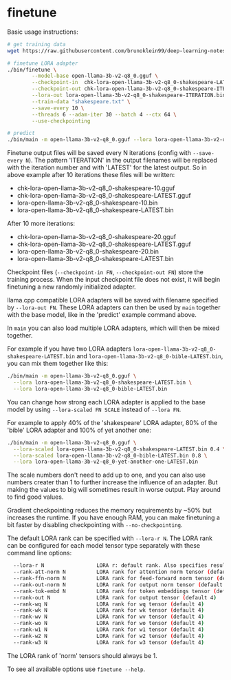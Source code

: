 # finetune

Basic usage instructions:

```bash
# get training data
wget https://raw.githubusercontent.com/brunoklein99/deep-learning-notes/master/shakespeare.txt

# finetune LORA adapter
./bin/finetune \
        --model-base open-llama-3b-v2-q8_0.gguf \
        --checkpoint-in  chk-lora-open-llama-3b-v2-q8_0-shakespeare-LATEST.gguf \
        --checkpoint-out chk-lora-open-llama-3b-v2-q8_0-shakespeare-ITERATION.gguf \
        --lora-out lora-open-llama-3b-v2-q8_0-shakespeare-ITERATION.bin \
        --train-data "shakespeare.txt" \
        --save-every 10 \
        --threads 6 --adam-iter 30 --batch 4 --ctx 64 \
        --use-checkpointing

# predict
./bin/main -m open-llama-3b-v2-q8_0.gguf --lora lora-open-llama-3b-v2-q8_0-shakespeare-LATEST.bin
```

Finetune output files will be saved every N iterations (config with `--save-every N`).
The pattern 'ITERATION' in the output filenames will be replaced with the iteration number and with 'LATEST' for the latest output.
So in above example after 10 iterations these files will be written:
- chk-lora-open-llama-3b-v2-q8_0-shakespeare-10.gguf
- chk-lora-open-llama-3b-v2-q8_0-shakespeare-LATEST.gguf
- lora-open-llama-3b-v2-q8_0-shakespeare-10.bin
- lora-open-llama-3b-v2-q8_0-shakespeare-LATEST.bin

After 10 more iterations:
- chk-lora-open-llama-3b-v2-q8_0-shakespeare-20.gguf
- chk-lora-open-llama-3b-v2-q8_0-shakespeare-LATEST.gguf
- lora-open-llama-3b-v2-q8_0-shakespeare-20.bin
- lora-open-llama-3b-v2-q8_0-shakespeare-LATEST.bin

Checkpoint files (`--checkpoint-in FN`, `--checkpoint-out FN`) store the training process. When the input checkpoint file does not exist, it will begin finetuning a new randomly initialized adapter.

llama.cpp compatible LORA adapters will be saved with filename specified by `--lora-out FN`.
These LORA adapters can then be used by `main` together with the base model, like in the 'predict' example command above.

In `main` you can also load multiple LORA adapters, which will then be mixed together.

For example if you have two LORA adapters `lora-open-llama-3b-v2-q8_0-shakespeare-LATEST.bin` and `lora-open-llama-3b-v2-q8_0-bible-LATEST.bin`, you can mix them together like this:

```bash
./bin/main -m open-llama-3b-v2-q8_0.gguf \
  --lora lora-open-llama-3b-v2-q8_0-shakespeare-LATEST.bin \
  --lora lora-open-llama-3b-v2-q8_0-bible-LATEST.bin
```

You can change how strong each LORA adapter is applied to the base model by using `--lora-scaled FN SCALE` instead of `--lora FN`.

For example to apply 40% of the 'shakespeare' LORA adapter, 80% of the 'bible' LORA adapter and 100% of yet another one:

```bash
./bin/main -m open-llama-3b-v2-q8_0.gguf \
  --lora-scaled lora-open-llama-3b-v2-q8_0-shakespeare-LATEST.bin 0.4 \
  --lora-scaled lora-open-llama-3b-v2-q8_0-bible-LATEST.bin 0.8 \
  --lora lora-open-llama-3b-v2-q8_0-yet-another-one-LATEST.bin
```

The scale numbers don't need to add up to one, and you can also use numbers creater than 1 to further increase the influence of an adapter. But making the values to big will sometimes result in worse output. Play around to find good values.

Gradient checkpointing reduces the memory requirements by ~50% but increases the runtime.
If you have enough RAM, you can make finetuning a bit faster by disabling checkpointing with `--no-checkpointing`.

The default LORA rank can be specified with `--lora-r N`.
The LORA rank can be configured for each model tensor type separately with these command line options:

```bash
  --lora-r N                 LORA r: default rank. Also specifies resulting scaling together with lora-alpha. (default 4)
  --rank-att-norm N          LORA rank for attention norm tensor (default 1)
  --rank-ffn-norm N          LORA rank for feed-forward norm tensor (default 1)
  --rank-out-norm N          LORA rank for output norm tensor (default 1)
  --rank-tok-embd N          LORA rank for token embeddings tensor (default 4)
  --rank-out N               LORA rank for output tensor (default 4)
  --rank-wq N                LORA rank for wq tensor (default 4)
  --rank-wk N                LORA rank for wk tensor (default 4)
  --rank-wv N                LORA rank for wv tensor (default 4)
  --rank-wo N                LORA rank for wo tensor (default 4)
  --rank-w1 N                LORA rank for w1 tensor (default 4)
  --rank-w2 N                LORA rank for w2 tensor (default 4)
  --rank-w3 N                LORA rank for w3 tensor (default 4)
```

The LORA rank of 'norm' tensors should always be 1.

To see all available options use `finetune --help`.
